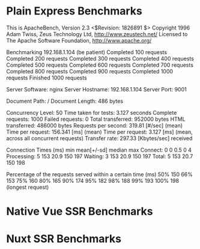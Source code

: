# Plain Express Benchmarks
This is ApacheBench, Version 2.3 <$Revision: 1826891 $>
Copyright 1996 Adam Twiss, Zeus Technology Ltd, http://www.zeustech.net/
Licensed to The Apache Software Foundation, http://www.apache.org/

Benchmarking 192.168.1.104 (be patient)
Completed 100 requests
Completed 200 requests
Completed 300 requests
Completed 400 requests
Completed 500 requests
Completed 600 requests
Completed 700 requests
Completed 800 requests
Completed 900 requests
Completed 1000 requests
Finished 1000 requests


Server Software:        nginx
Server Hostname:        192.168.1.104
Server Port:            9001

Document Path:          /
Document Length:        486 bytes

Concurrency Level:      50
Time taken for tests:   3.127 seconds
Complete requests:      1000
Failed requests:        0
Total transferred:      952000 bytes
HTML transferred:       486000 bytes
Requests per second:    319.81 [#/sec] (mean)
Time per request:       156.341 [ms] (mean)
Time per request:       3.127 [ms] (mean, across all concurrent requests)
Transfer rate:          297.33 [Kbytes/sec] received

Connection Times (ms)
              min  mean[+/-sd] median   max
Connect:        0    0   0.5      0       4
Processing:     5  153  20.9    150     197
Waiting:        3  153  20.9    150     197
Total:          5  153  20.7    150     198

Percentage of the requests served within a certain time (ms)
  50%    150
  66%    153
  75%    160
  80%    165
  90%    174
  95%    182
  98%    188
  99%    193
 100%    198 (longest request)

# Native Vue SSR Benchmarks


# Nuxt SSR Benchmarks

